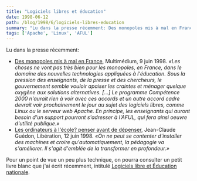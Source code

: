 ```yaml
---
title: "Logiciels libres et éducation"
date: 1998-06-12
path: /blog/1998/6/logiciels-libres-education
summary: "Lu dans la presse récemment: Des monopoles mis à mal en France, Multimédium, 9 juin 1998."
tags: ['Apache', 'Linux', 'AFUL']
---
```


<P>
Lu dans la presse récemment:
</P>

<UL>

<LI><A HREF="http://www.mmedium.com/cgi-bin/nouvelles.cgi?Id=1735">Des monopoles mis à mal en France</A>, Multimédium, 9 juin 1998.
<EM>«Les choses ne vont pas très bien pour les monopoles, en France, dans
le domaine des nouvelles technologies appliquées à l'éducation. Sous la
pression des enseignants, de la presse et des chercheurs, le gouvernement
semble vouloir apaiser les craintes et ménager quelque oxygène aux
solutions alternatives. [...]
Le programme Compétence 2000 n'aurait rien à voir avec ces accords et
un autre accord cadre devrait voir prochainement le jour au sujet des
logiciels libres, comme Linux ou le serveur web Apache. En principe, les
enseignants qui auront besoin d'un support pourront s'adresser à l'AFUL,
qui fera ainsi oeuvre d'utilité publique.»</EM>
<LI><A HREF="http://www.liberation.fr/multi/tribune/tri980612.html">Les ordinateurs à l'école?  penser avant de dépenser</A>,
Jean-Claude Guédon, Libération, 12 juin 1998.
<EM>«On ne peut se contenter d'installer des machines et croire
qu'automatiquement, la pédagogie va s'améliorer. Il s'agit d'emblée de
la transformer en profondeur.»</EM>
</UL>

<P>
Pour un point de vue un peu plus technique, on pourra consulter un
petit livre blanc que j'ai écrit récemment, intitulé
<A HREF="http://www.linux-center.org/articles/9806/menrt.html">Logiciels libre et Éducation nationale</A>.
</P>


